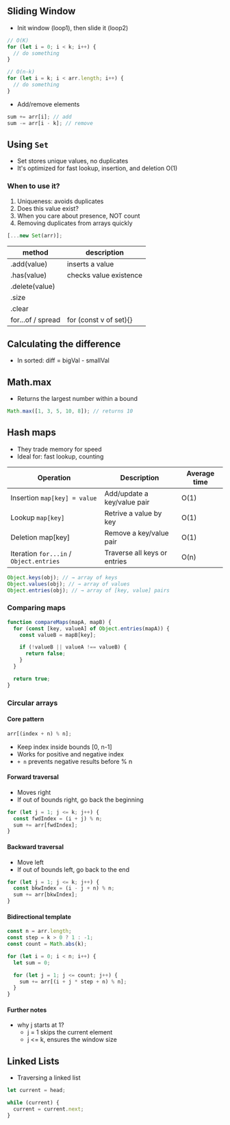 ## Sliding Window

- Init window (loop1), then slide it (loop2)

```js
// O(K)
for (let i = 0; i < k; i++) {
  // do something
}

// O(n-k)
for (let i = k; i < arr.length; i++) {
  // do something
}
```

- Add/remove elements

```js
sum += arr[i]; // add
sum -= arr[i - k]; // remove
```

## Using `Set`

- Set stores unique values, no duplicates
- It's optimized for fast lookup, insertion, and deletion O(1)

### When to use it?

1. Uniqueness: avoids duplicates
2. Does this value exist?
3. When you care about presence, NOT count
4. Removing duplicates from arrays quickly

```js
[...new Set(arr)];
```

| method            | description            |
| ----------------- | ---------------------- |
| .add(value)       | inserts a value        |
| .has(value)       | checks value existence |
| .delete(value)    |                        |
| .size             |                        |
| .clear            |                        |
| for...of / spread | for (const v of set){} |

## Calculating the difference

- In sorted:
  diff = bigVal - smallVal

## Math.max

- Returns the largest number within a bound

```js
Math.max([1, 3, 5, 10, 8]); // returns 10
```

## Hash maps

- They trade memory for speed
- Ideal for: fast lookup, counting

| Operation                               | Description                  | Average time |
| --------------------------------------- | ---------------------------- | ------------ |
| Insertion `map[key] = value`            | Add/update a key/value pair  | O(1)         |
| Lookup `map[key]`                       | Retrive a value by key       | O(1)         |
| Deletion map[key]                       | Remove a key/value pair      | O(1)         |
| Iteration `for...in` / `Object.entries` | Traverse all keys or entries | O(n)         |

```js
Object.keys(obj); // → array of keys
Object.values(obj); // → array of values
Object.entries(obj); // → array of [key, value] pairs
```

### Comparing maps

```js
function compareMaps(mapA, mapB) {
  for (const [key, valueA] of Object.entries(mapA)) {
    const valueB = mapB[key];

    if (!valueB || valueA !== valueB) {
      return false;
    }
  }

  return true;
}
```

### Circular arrays

#### Core pattern

```js
arr[(index + n) % n];
```

- Keep index inside bounds [0, n-1]
- Works for positive and negative index
- `+ n` prevents negative results before % n

#### Forward traversal

- Moves right
- If out of bounds right, go back the beginning

```js
for (let j = 1; j <= k; j++) {
  const fwdIndex = (i + j) % n;
  sum += arr[fwdIndex];
}
```

#### Backward traversal

- Move left
- If out of bounds left, go back to the end

```js
for (let j = 1; j <= k; j++) {
  const bkwIndex = (i - j + n) % n;
  sum += arr[bkwIndex];
}
```

#### Bidirectional template

```js
const n = arr.length;
const step = k > 0 ? 1 : -1;
const count = Math.abs(k);

for (let i = 0; i < n; i++) {
  let sum = 0;

  for (let j = 1; j <= count; j++) {
    sum += arr[(i + j * step + n) % n];
  }
}
```

#### Further notes

- why j starts at 1?
  - j = 1 skips the current element
  - j <= k, ensures the window size

## Linked Lists

- Traversing a linked list

```js
let current = head;

while (current) {
  current = current.next;
}
```
